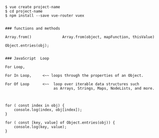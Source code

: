     $ vue create project-name
    $ cd project-name
    $ npm install --save vue-router vuex


    ### functions and methods

    Array.from()              Array.from(object, mapFunction, thisValue)

    Object.entries(obj);    


    ### JavaScript  Loop

    For Loop,

    For In Loop,     <~~ loops through the properties of an Object.    

    For Of Loop      <~~  loop over iterable data structures such 
                          as Arrays, Strings, Maps, NodeLists, and more.



    for ( const index in obj) {
        console.log(index, obj[index]);
    }

    for ( const [key, value] of Object.entries(obj)) {
        console.log(key, value);
    }

